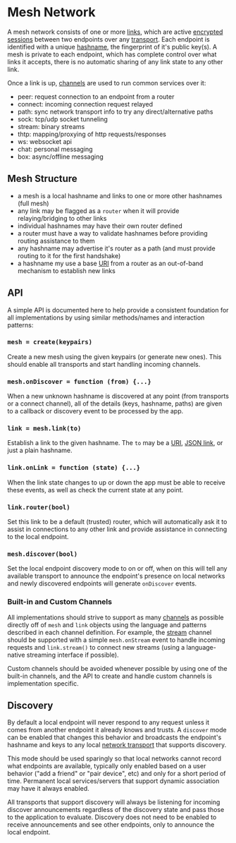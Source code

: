 Mesh Network
============

A mesh network consists of one or more [links](link.md), which are active [encrypted sessions](e3x/) between two endpoints over any [transport](transports/).  Each endpoint is identified with a unique [hashname](hashname.md), the fingerprint of it's public key(s).  A mesh is private to each endpoint, which has complete control over what links it accepts, there is no automatic sharing of any link state to any other link.

Once a link is up, [channels](channels/) are used to run common services over it:

  * peer: request connection to an endpoint from a router
  * connect: incoming connection request relayed
  * path: sync network transport info to try any direct/alternative paths
  * sock: tcp/udp socket tunneling 
  * stream: binary streams
  * thtp: mapping/proxying of http requests/responses
  * ws: websocket api
  * chat: personal messaging
  * box: async/offline messaging

## Mesh Structure

* a mesh is a local hashname and links to one or more other hashnames (full mesh)
* any link may be flagged as a `router` when it will provide relaying/bridging to other links
* individual hashnames may have their own router defined
* a router must have a way to validate hashnames before providing routing assistance to them
* any hashname may advertise it's router as a path (and must provide routing to it for the first handshake)
* a hashname my use a base [URI](uri.md) from a router as an out-of-band mechanism to establish new links

## API

A simple API is documented here to help provide a consistent foundation for all implementations by using similar methods/names and interaction patterns:


### `mesh = create(keypairs)`

Create a new mesh using the given keypairs (or generate new ones).  This should enable all transports and start handling incoming channels.

### `mesh.onDiscover = function (from) {...}`

When a new unknown hashname is discovered at any point (from transports or a connect channel), all of the details (keys, hashname, paths) are given to a callback or discovery event to be processed by the app.

### `link = mesh.link(to)`

Establish a link to the given hashname.  The `to` may be a [URI](uri.md), [JSON link](link.md#json), or just a plain hashname.

### `link.onLink = function (state) {...}`

When the link state changes to up or down the app must be able to receive these events, as well as check the current state at any point.

### `link.router(bool)`

Set this link to be a default (trusted) router, which will automatically ask it to assist in connections to any other link and provide assistance in connecting to the local endpoint.

### `mesh.discover(bool)`

Set the local endpoint discovery mode to on or off, when on this will tell any available transport to announce the endpoint's presence on local networks and newly discovered endpoints will generate `onDiscover` events.

### Built-in and Custom Channels

All implementations should strive to support as many [channels](channels/) as possible directly off of `mesh` and `link` objects using the language and patterns described in each channel definition.  For example, the [stream](channels/stream.md) channel should be supported with a simple `mesh.onStream` event to handle incoming requests and `link.stream()` to connect new streams (using a language-native streaming interface if possible).

Custom channels should be avoided whenever possible by using one of the built-in channels, and the API to create and handle custom channels is implementation specific.

## Discovery

By default a local endpoint will never respond to any request unless it comes from another endpoint it already knows and trusts.  A `discover` mode can be enabled that changes this behavior and broadcasts the endpoint's hashname and keys to any local [network transport](transports/) that supports discovery.

This mode should be used sparingly so that local networks cannot record what endpoints are available, typically only enabled based on a user behavior ("add a friend" or "pair device", etc) and only for a short period of time.  Permanent local services/servers that support dynamic association may have it always enabled.

All transports that support discovery will always be listening for incoming discover announcements regardless of the discovery state and pass those to the application to evaluate.  Discovery does not need to be enabled to receive announcements and see other endpoints, only to announce the local endpoint.

